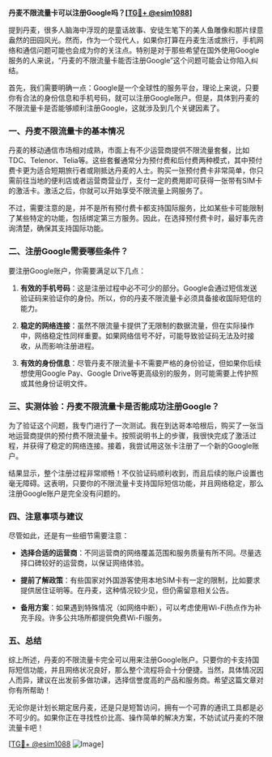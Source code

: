**丹麦不限流量卡可以注册Google吗？[[TG💪+ @esim1088](https://t.me/s/esim1088)]**

提到丹麦，很多人脑海中浮现的是童话故事、安徒生笔下的美人鱼雕像和那片绿意盎然的田园风光。然而，作为一个现代人，如果你打算在丹麦生活或旅行，手机网络和通信问题可能也会成为你的关注点。特别是对于那些希望在国外使用Google服务的人来说，“丹麦的不限流量卡能否注册Google”这个问题可能会让你陷入纠结。

首先，我们需要明确一点：Google是一个全球性的服务平台，理论上来说，只要你有合法的身份信息和手机号码，就可以注册Google账户。但是，具体到丹麦的不限流量卡是否能够顺利注册Google，这就涉及到几个关键因素了。

### 一、丹麦不限流量卡的基本情况

丹麦的移动通信市场相对成熟，市面上有不少运营商提供不限流量套餐，比如TDC、Telenor、Telia等。这些套餐通常分为预付费和后付费两种模式，其中预付费卡更为适合短期旅行者或刚抵达丹麦的人士。购买一张预付费卡非常简单，你只需前往当地的便利店或者运营商营业厅，支付一定的费用即可获得一张带有SIM卡的激活卡。激活之后，你就可以开始享受不限流量上网服务了。

不过，需要注意的是，并不是所有预付费卡都支持国际服务，比如某些卡可能限制了某些特定的功能，包括绑定第三方服务。因此，在选择预付费卡时，最好事先咨询清楚，确保其支持国际功能。

### 二、注册Google需要哪些条件？

要注册Google账户，你需要满足以下几点：

1. **有效的手机号码**：这是注册过程中必不可少的部分。Google会通过短信发送验证码来验证你的身份。所以，你的丹麦不限流量卡必须具备接收国际短信的能力。
   
2. **稳定的网络连接**：虽然不限流量卡提供了无限制的数据流量，但在实际操作中，网络稳定性同样重要。如果网络信号不好，可能导致验证码无法及时接收，从而影响注册进程。

3. **有效的身份信息**：尽管丹麦不限流量卡不需要严格的身份验证，但如果你后续想使用Google Pay、Google Drive等更高级别的服务，则可能需要上传护照或其他身份证明文件。

### 三、实测体验：丹麦不限流量卡是否能成功注册Google？

为了验证这个问题，我专门进行了一次测试。我在到达哥本哈根后，购买了一张当地运营商提供的预付费不限流量卡。按照说明书上的步骤，我很快完成了激活过程，并获得了稳定的网络连接。接着，我尝试用这张卡注册了一个新的Google账户。

结果显示，整个注册过程非常顺畅！不仅验证码顺利收到，而且后续的账户设置也毫无障碍。这表明，只要你的不限流量卡支持国际短信功能，并且网络稳定，那么注册Google账户是完全没有问题的。

### 四、注意事项与建议

尽管如此，还是有一些细节需要注意：

- **选择合适的运营商**：不同运营商的网络覆盖范围和服务质量有所不同。尽量选择口碑较好的运营商，以保证网络体验。
  
- **提前了解政策**：有些国家对外国游客使用本地SIM卡有一定的限制，比如要求提供居住证明等。在丹麦，这种情况较少见，但仍需留意相关公告。

- **备用方案**：如果遇到特殊情况（如网络中断），可以考虑使用Wi-Fi热点作为补充手段。许多公共场所都提供免费Wi-Fi服务。

### 五、总结

综上所述，丹麦的不限流量卡完全可以用来注册Google账户。只要你的卡支持国际短信功能，并且网络状况良好，那么整个流程将会十分便捷。当然，具体情况因人而异，建议在出发前多做功课，选择信誉度高的产品和服务商。希望这篇文章对你有所帮助！

无论你是计划长期定居丹麦，还是只是短暂访问，拥有一个可靠的通讯工具都是必不可少的。如果你正在寻找性价比高、操作简单的解决方案，不妨试试丹麦的不限流量卡吧！

[[TG💪+ @esim1088](https://t.me/s/esim1088) ![Image](https://i.postimg.cc/4NQfJmqS/Snipaste-2025-05-13-00-14-12.png)]
